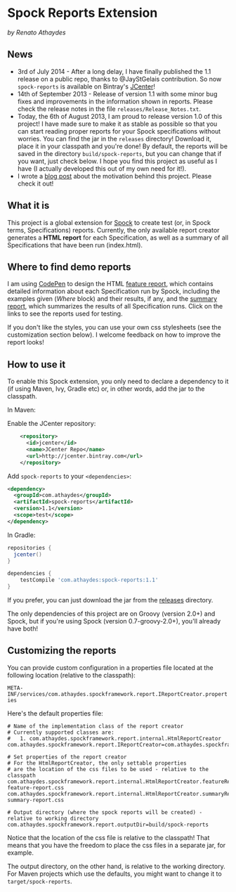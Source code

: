 # Spock Reports Extension
*by Renato Athaydes*

## News

* 3rd of July 2014 - After a long delay, I have finally published the 1.1 release on a public repo, thanks to @JayStGelais
contribution. So now ``spock-reports`` is available on Bintray's [JCenter](http://jcenter.bintray.com/)!
* 14th of September 2013 - Release of version 1.1 with some minor bug fixes and improvements in the information shown in reports.
Please check the release notes in the file `releases/Release_Notes.txt`.
* Today, the 6th of August 2013, I am proud to release version 1.0 of this project! I have made sure to make it as stable
as possible so that you can start reading proper reports for your Spock specifications without worries.
You can find the jar in the `releases` directory! Download it, place it in your classpath and you're done!
By default, the reports will be saved in the directory `build/spock-reports`, but you can change that if you want,
just check below.
I hope you find this project as useful as I have (I actually developed this out of my own need for it!).
* I wrote a [blog post](http://software.athaydes.com/posts/writingspecificationsthatdoubleastestswithspock) about the motivation behind this project. Please check it out!

## What it is

This project is a global extension for [Spock](https://code.google.com/p/spock/) to create test (or, in Spock terms, Specifications) reports.
Currently, the only available report creator generates a **HTML report** for each Specification, as well as a summary of all Specifications that have been run (index.html).

## Where to find demo reports

I am using [CodePen](http://codepen.io) to design the HTML [feature report](http://cdpn.io/ihGgt), which contains detailed information about each Specification run by Spock, including the examples given (*Where* block) and their results, if any, and the [summary report](http://cdpn.io/mKckz), which summarizes the results of all Specification runs. Click on the links to see the reports used for testing.

If you don't like the styles, you can use your own css stylesheets (see the customization section below). I welcome feedback on how to improve the report looks!

## How to use it 

To enable this Spock extension, you only need to declare a dependency to it (if using Maven, Ivy, Gradle etc) or, in other words, add the jar to the classpath.

In Maven:

Enable the JCenter repository:

```xml
    <repository>
      <id>jcenter</id>
      <name>JCenter Repo</name>
      <url>http://jcenter.bintray.com</url>
    </repository>
```

Add ``spock-reports`` to your ``<dependencies>``:

```xml
<dependency>
  <groupId>com.athaydes</groupId>
  <artifactId>spock-reports</artifactId>
  <version>1.1</version>
  <scope>test</scope>
</dependency>
```

In Gradle:

```groovy
repositories {
  jcenter()
}

dependencies {
    testCompile 'com.athaydes:spock-reports:1.1'
}
```

If you prefer, you can just download the jar from the [releases](/releases) directory.

The only dependencies of this project are on Groovy (version 2.0+) and Spock, but if you're using Spock (version 0.7-groovy-2.0+), you'll already have both!


## Customizing the reports

You can provide custom configuration in a properties file located at the following location (relative to the classpath):

`META-INF/services/com.athaydes.spockframework.report.IReportCreator.properties`

Here's the default properties file:

```properties
# Name of the implementation class of the report creator
# Currently supported classes are:
#   1. com.athaydes.spockframework.report.internal.HtmlReportCreator
com.athaydes.spockframework.report.IReportCreator=com.athaydes.spockframework.report.internal.HtmlReportCreator

# Set properties of the report creator
# For the HtmlReportCreator, the only settable properties
# are the location of the css files to be used - relative to the classpath
com.athaydes.spockframework.report.internal.HtmlReportCreator.featureReportCss=spock-feature-report.css
com.athaydes.spockframework.report.internal.HtmlReportCreator.summaryReportCss=spock-summary-report.css

# Output directory (where the spock reports will be created) - relative to working directory
com.athaydes.spockframework.report.outputDir=build/spock-reports
```

Notice that the location of the css file is relative to the classpath!
That means that you have the freedom to place the css files in a separate jar, for example.

The output directory, on the other hand, is relative to the working directory.
For Maven projects which use the defaults, you might want to change it to `target/spock-reports`.
